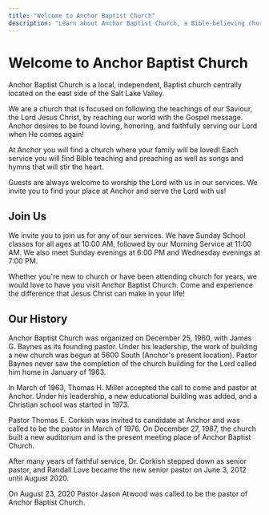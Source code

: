 ```yaml
---
title: "Welcome to Anchor Baptist Church"
description: "Learn about Anchor Baptist Church, a Bible-believing church in Salt Lake City, Utah"
---
```


# Welcome to Anchor Baptist Church

Anchor Baptist Church is a local, independent, Baptist church centrally located on the east side of the Salt Lake Valley.

We are a church that is focused on following the teachings of our Saviour, the Lord Jesus Christ, by reaching our world with the Gospel message. Anchor desires to be found loving, honoring, and faithfully serving our Lord when He comes again!

At Anchor you will find a church where your family will be loved! Each service you will find Bible teaching and preaching as well as songs and hymns that will stir the heart.

Guests are always welcome to worship the Lord with us in our services. We invite you to find your place at Anchor and serve the Lord with us!

## Join Us

We invite you to join us for any of our services. We have Sunday School classes for all ages at 10:00 AM, followed by our Morning Service at 11:00 AM. We also meet Sunday evenings at 6:00 PM and Wednesday evenings at 7:00 PM.

Whether you're new to church or have been attending church for years, we would love to have you visit Anchor Baptist Church. Come and experience the difference that Jesus Christ can make in your life!

## Our History

Anchor Baptist Church was organized on December 25, 1960, with James G. Baynes as its founding pastor. Under his leadership, the work of building a new church was begun at 5600 South (Anchor's present location). Pastor Baynes never saw the completion of the church building for the Lord called him home in January of 1963.

In March of 1963, Thomas H. Miller accepted the call to come and pastor at Anchor. Under his leadership, a new educational building was added, and a Christian school was started in 1973.

Pastor Thomas E. Corkish was invited to candidate at Anchor and was called to be the pastor in March of 1976. On December 27, 1987, the church built a new auditorium and is the present meeting place of Anchor Baptist Church.

After many years of faithful service, Dr. Corkish stepped down as senior pastor, and Randall Love became the new senior pastor on June 3, 2012 until August 2020.

On August 23, 2020 Pastor Jason Atwood was called to be the pastor of Anchor Baptist Church. 